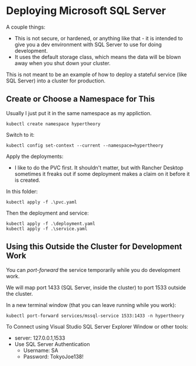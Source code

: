 # Deploying Microsoft SQL Server

A couple things:

- This is not secure, or hardened, or anything like that - it is intended to give you a dev environment with SQL Server to use for doing development.
- It uses the default storage class, which means the data will be blown away when you shut down your cluster.

This is not meant to be an example of how to deploy a stateful service (like SQL Server) into a cluster for production.

## Create or Choose a Namespace for This

Usually I just put it in the same namespace as my appliction.

```
kubectl create namespace hypertheory
```

Switch to it:

```
kubectl config set-context --current --namespace=hypertheory
```

Apply the deployments:

- I like to do the PVC first. It shouldn't matter, but with Rancher Desktop sometimes it freaks out if some deployment makes a claim on it before it is created.

In this folder:

```
kubectl apply -f .\pvc.yaml
```

Then the deployment and service:

```
kubectl apply -f .\deployment.yaml
kubectl apply -f .\service.yaml
```

## Using this Outside the Cluster for Development Work

You can _port-forward_ the service temporarily while you do development work.

We will map port 1433 (SQL Server, inside the cluster) to port 1533 outside the cluster.

In a new terminal window (that you can leave running while you work):

```
kubectl port-forward services/mssql-service 1533:1433 -n hypertheory
```

To Connect using Visual Studio SQL Server Explorer Window or other tools:

- server: 127.0.0.1,1533
- Use SQL Server Authentication
  - Username: SA
  - Password: TokyoJoe138!
